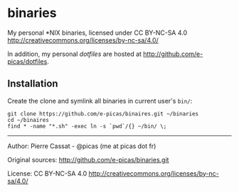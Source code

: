 binaries
========

My personal *NIX binaries, licensed under CC BY-NC-SA 4.0 <http://creativecommons.org/licenses/by-nc-sa/4.0/>

In addition, my personal *dotfiles* are hosted at <http://github.com/e-picas/dotfiles>.


## Installation

Create the clone and symlink all binaries in current user's `bin/`:

    git clone https://github.com/e-picas/binaires.git ~/binaries
    cd ~/binaires
    find * -name "*.sh" -exec ln -s `pwd`/{} ~/bin/ \;


----

Author: Pierre Cassat - @picas (me at picas dot fr)

Original sources: <http://github.com/e-picas/binaries.git>

License: CC BY-NC-SA 4.0 <http://creativecommons.org/licenses/by-nc-sa/4.0/>
